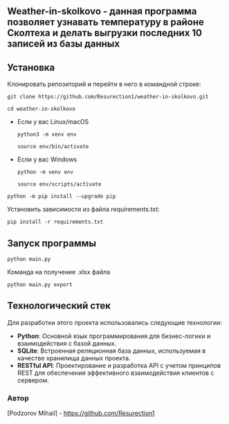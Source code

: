 ## Weather-in-skolkovo - данная программа позволяет узнавать температуру в районе Сколтеха и делать выгрузки последних 10 записей из базы данных


## Установка

Клонировать репозиторий и перейти в него в командной строке:

```
git clone https://github.com/Resurection1/weather-in-skolkovo.git
```
```
cd weather-in-skolkovo
```
* Если у вас Linux/macOS
    ```
    python3 -m venv env
    ```

    ```
    source env/bin/activate
    ```

* Если у вас Windows
    ```
    python -m venv env
    ```

    ```
    source env/scripts/activate
    ```

```
python -m pip install --upgrade pip
```

Установить зависимости из файла requirements.txt:

```
pip install -r requirements.txt
```

## Запуск программы

```
python main.py
```

Команда на получение .xlsx файла
```
python main.py export
```

## Технологический стек

Для разработки этого проекта использовались следующие технологии:

- **Python**: Основной язык программирования для бизнес-логики и взаимодействия с базой данных.
- **SQLite**: Встроенная реляционная база данных, используемая в качестве хранилища данных проекта.
- **RESTful API**: Проектирование и разработка API с учетом принципов REST для обеспечения эффективного взаимодействия клиентов с сервером.

### Автор
[Podzorov Mihail] - https://github.com/Resurection1